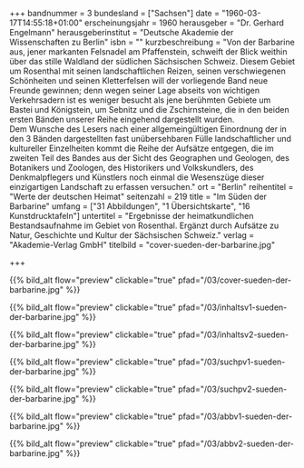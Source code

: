 +++
bandnummer = 3
bundesland = ["Sachsen"]
date = "1960-03-17T14:55:18+01:00"
erscheinungsjahr = 1960
herausgeber = "Dr. Gerhard Engelmann"
herausgeberinstitut = "Deutsche Akademie der Wissenschaften zu Berlin"
isbn = ""
kurzbeschreibung = "Von der Barbarine aus, jener markanten Felsnadel am Pfaffenstein, schweift der Blick weithin über das stille Waldland der südlichen Sächsischen Schweiz. Diesem Gebiet um Rosenthal mit seinen landschaftlichen Reizen, seinen verschwiegenen Schönheiten und seinen Kletterfelsen will der vorliegende Band neue Freunde gewinnen; denn wegen seiner Lage abseits von wichtigen Verkehrsadern ist es weniger besucht als jene berühmten Gebiete um Bastei und Königstein, um Sebnitz und die Zschirnsteine, die in den beiden ersten Bänden unserer Reihe eingehend dargestellt wurden. <br> Dem Wunsche des Lesers nach einer allgemeingültigen Einordnung der in den 3 Bänden dargestellten fast unübersehbaren Fülle landschaftlicher und kultureller Einzelheiten kommt die Reihe der Aufsätze entgegen, die im zweiten Teil des Bandes aus der Sicht des Geographen und Geologen, des Botanikers und Zoologen, des Historikers und Volkskundlers, des Denkmalpflegers und Künstlers noch einmal die Wesenszüge dieser einzigartigen Landschaft zu erfassen versuchen."
ort = "Berlin"
reihentitel = "Werte der deutschen Heimat"
seitenzahl = 219
title = "Im Süden der Barbarine"
umfang = ["31 Abbildungen", "1 Übersichtskarte", "16 Kunstdrucktafeln"]
untertitel = "Ergebnisse der heimatkundlichen Bestandsaufnahme im Gebiet von Rosenthal. Ergänzt durch Aufsätze zu Natur, Geschichte und Kultur der Sächsischen Schweiz."
verlag = "Akademie-Verlag GmbH"
titelbild = "cover-sueden-der-barbarine.jpg"

+++

{{% bild_alt flow="preview" clickable="true" pfad="/03/cover-sueden-der-barbarine.jpg"   %}}

{{% bild_alt flow="preview" clickable="true" pfad="/03/inhaltsv1-sueden-der-barbarine.jpg"   %}}

{{% bild_alt flow="preview" clickable="true" pfad="/03/inhaltsv2-sueden-der-barbarine.jpg"   %}}

{{% bild_alt flow="preview" clickable="true" pfad="/03/suchpv1-sueden-der-barbarine.jpg"   %}}

{{% bild_alt flow="preview" clickable="true" pfad="/03/suchpv2-sueden-der-barbarine.jpg"   %}}

{{% bild_alt flow="preview" clickable="true" pfad="/03/abbv1-sueden-der-barbarine.jpg"   %}}

{{% bild_alt flow="preview" clickable="true" pfad="/03/abbv2-sueden-der-barbarine.jpg"   %}}






